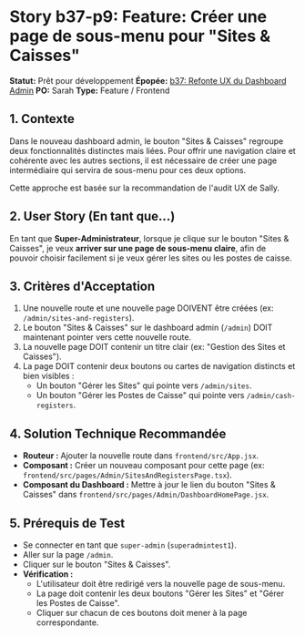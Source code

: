 # Story b37-p9: Feature: Créer une page de sous-menu pour "Sites & Caisses"

**Statut:** Prêt pour développement
**Épopée:** [b37: Refonte UX du Dashboard Admin](./epic-b37-refonte-ux-admin.md)
**PO:** Sarah
**Type:** Feature / Frontend

## 1. Contexte

Dans le nouveau dashboard admin, le bouton "Sites & Caisses" regroupe deux fonctionnalités distinctes mais liées. Pour offrir une navigation claire et cohérente avec les autres sections, il est nécessaire de créer une page intermédiaire qui servira de sous-menu pour ces deux options.

Cette approche est basée sur la recommandation de l'audit UX de Sally.

## 2. User Story (En tant que...)

En tant que **Super-Administrateur**, lorsque je clique sur le bouton "Sites & Caisses", je veux **arriver sur une page de sous-menu claire**, afin de pouvoir choisir facilement si je veux gérer les sites ou les postes de caisse.

## 3. Critères d'Acceptation

1.  Une nouvelle route et une nouvelle page DOIVENT être créées (ex: `/admin/sites-and-registers`).
2.  Le bouton "Sites & Caisses" sur le dashboard admin (`/admin`) DOIT maintenant pointer vers cette nouvelle route.
3.  La nouvelle page DOIT contenir un titre clair (ex: "Gestion des Sites et Caisses").
4.  La page DOIT contenir deux boutons ou cartes de navigation distincts et bien visibles :
    *   Un bouton "Gérer les Sites" qui pointe vers `/admin/sites`.
    *   Un bouton "Gérer les Postes de Caisse" qui pointe vers `/admin/cash-registers`.

## 4. Solution Technique Recommandée

-   **Routeur :** Ajouter la nouvelle route dans `frontend/src/App.jsx`.
-   **Composant :** Créer un nouveau composant pour cette page (ex: `frontend/src/pages/Admin/SitesAndRegistersPage.tsx`).
-   **Composant du Dashboard :** Mettre à jour le lien du bouton "Sites & Caisses" dans `frontend/src/pages/Admin/DashboardHomePage.jsx`.

## 5. Prérequis de Test

- Se connecter en tant que `super-admin` (`superadmintest1`).
- Aller sur la page `/admin`.
- Cliquer sur le bouton "Sites & Caisses".
- **Vérification :**
    - L'utilisateur doit être redirigé vers la nouvelle page de sous-menu.
    - La page doit contenir les deux boutons "Gérer les Sites" et "Gérer les Postes de Caisse".
    - Cliquer sur chacun de ces boutons doit mener à la page correspondante.
